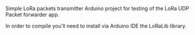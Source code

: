 Simple LoRa packets transmitter Arduino project for testing of
the LoRa UDP Packet forwarder app.

In order to compile you'll need to install via Arduino IDE
the LoRaLib library.
